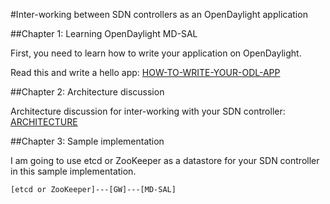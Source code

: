 #Inter-working between SDN controllers as an OpenDaylight application

##Chapter 1: Learning OpenDaylight MD-SAL

First, you need to learn how to write your application on OpenDaylight.

Read this and write a hello app: [HOW-TO-WRITE-YOUR-ODL-APP](./CHAPTER1.md)

##Chapter 2: Architecture discussion

Architecture discussion for inter-working with your SDN controller: [ARCHITECTURE](./CHAPTER2.md)

##Chapter 3: Sample implementation

I am going to use etcd or ZooKeeper as a datastore for your SDN controller in this sample implementation.

```
[etcd or ZooKeeper]---[GW]---[MD-SAL]
```
